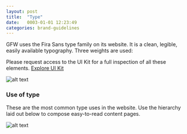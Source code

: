 ```yaml
---
layout: post
title:  "Type"
date:   0003-01-01 12:23:49
categories: brand-guidelines
---
```


GFW uses the Fira Sans type family on its website. It is a clean, legible, easily available typography. Three weights are used:

<div class="advice">
  <p class="advice_content">Please request access to the UI Kit for a full inspection of all these elements. <a class="btn btn--download" href="https://invis.io/82QPKXD964H">Explore UI Kit</a></p>
</div>

![alt text][type]

### Use of type
These are the most common type uses in the website. Use the hierarchy laid out below to compose easy-to-read content pages.

![alt text][type-use]

[type]: /gfw-style-guides/images/posts/type/03-01-type.png "type"
[type-use]: /gfw-style-guides/images/posts/type/03-02-type-use.png "type-use"
